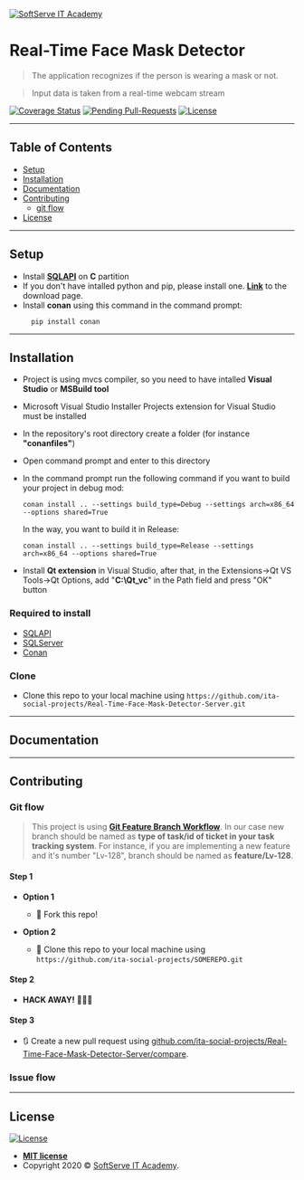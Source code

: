 <a href="https://softserve.academy/"><img src="https://s.057.ua/section/newsInternalIcon/upload/images/news/icon/000/050/792/vnutr_5ce4f980ef15f.jpg" title="SoftServe IT Academy" alt="SoftServe IT Academy"></a>

# Real-Time Face Mask Detector 

> The application recognizes if the person is wearing a mask or not.

> Input data is taken from a real-time webcam stream


[![Coverage Status](https://img.shields.io/gitlab/coverage/ita-social-projects/GreenCity/master?style=flat-square)](https://coveralls.io)
[![Pending Pull-Requests](https://img.shields.io/github/issues-pr/ita-social-projects/Real-Time-Face-Mask-Detector-Server)](https://github.com/ita-social-projects/Real-Time-Face-Mask-Detector-Server/pulls)
[![License](http://img.shields.io/:license-mit-blue.svg?style=flat-square)](http://badges.mit-license.org)

---

## Table of Contents
- [Setup](#setup)
- [Installation](#installation)
- [Documentation](#Documentation)
- [Contributing](#contributing)
  - [git flow](#git-flow)
- [License](#license)

---

## Setup

- Install **[SQLAPI](https://www.sqlapi.com/Download/)** on **C** partition
- If you don't have intalled python and pip, please install one. **[Link](https://www.python.org/downloads/)** to the download page.
- Install **conan** using this command in the command prompt:
  ```
    pip install conan
  ```
---

## Installation

- Project is using mvcs compiler, so you need to have intalled **Visual Studio** or **MSBuild tool**
- Microsoft Visual Studio Installer Projects extension for Visual Studio must be installed 
- In the repository's root directory create a folder (for instance **"conanfiles"**)
- Open command prompt and enter to this directory
- In the command prompt run the following command if you want to build your project in debug mod:
  ```
  conan install .. --settings build_type=Debug --settings arch=x86_64 --options shared=True
  ```
  In the way, you want to build it in Release:

  ```
  conan install .. --settings build_type=Release --settings arch=x86_64 --options shared=True
  ```
- Install **Qt extension** in Visual Studio, after that, in the Extensions->Qt VS Tools->Qt Options, add "**C:\Qt_vc**" in the Path field and press "OK" button

### Required to install
* [SQLAPI](https://www.sqlapi.com/Download/)
* [SQLServer](https://www.microsoft.com/en-us/sql-server/sql-server-downloads)
* [Conan](https://conan.io/downloads.html)

### Clone

- Clone this repo to your local machine using `https://github.com/ita-social-projects/Real-Time-Face-Mask-Detector-Server.git`

---

## Documentation

---

## Contributing

### Git flow
> This project is using **[Git Feature Branch Workflow](https://www.atlassian.com/git/tutorials/comparing-workflows/feature-branch-workflow)**. In our case new branch should be named as **type of task/id of ticket in your task tracking system**. For instance, if you are implementing a new feature and it's number "Lv-128", branch should be named as **feature/Lv-128**.
#### Step 1

- **Option 1**
    - 🍴 Fork this repo!

- **Option 2**
    - 👯 Clone this repo to your local machine using `https://github.com/ita-social-projects/SOMEREPO.git`

#### Step 2

- **HACK AWAY!** 🔨🔨🔨

#### Step 3

- 🔃 Create a new pull request using <a href="https://github.com/ita-social-projects/Real-Time-Face-Mask-Detector-Server/compare" target="_blank">github.com/ita-social-projects/Real-Time-Face-Mask-Detector-Server/compare</a>.

### Issue flow

---

## License

[![License](http://img.shields.io/:license-mit-blue.svg?style=flat-square)](http://badges.mit-license.org)

- **[MIT license](http://opensource.org/licenses/mit-license.php)**
- Copyright 2020 © <a href="https://softserve.academy/" target="_blank"> SoftServe IT Academy</a>.
